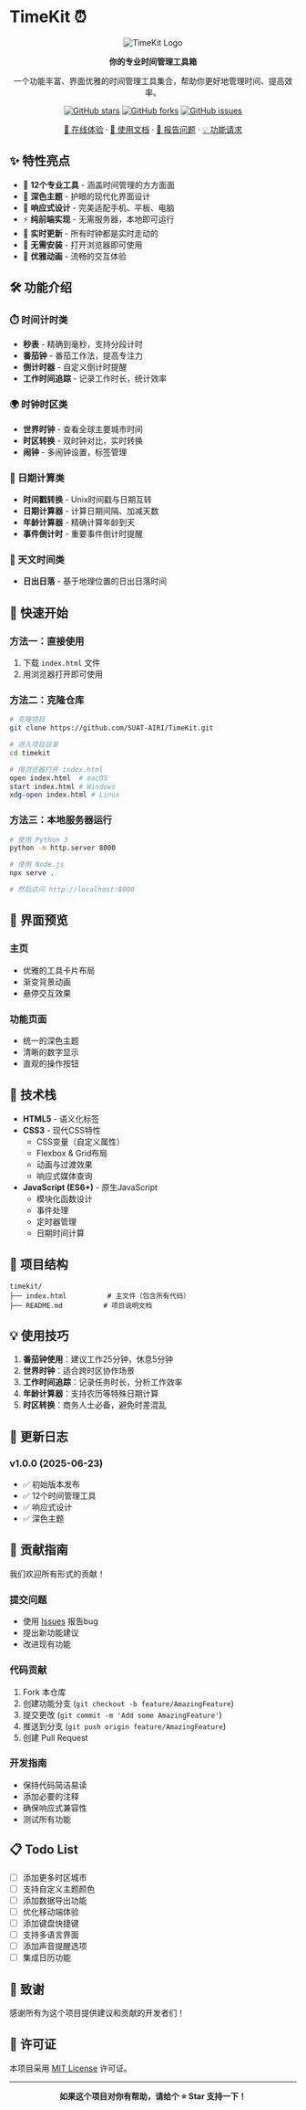 # TimeKit ⏰

<div align="center">

![TimeKit Logo](https://img.shields.io/badge/TimeKit-时光工具箱-6366f1?style=for-the-badge&logo=clock&logoColor=white)

**你的专业时间管理工具箱**

一个功能丰富、界面优雅的时间管理工具集合，帮助你更好地管理时间、提高效率。

[![GitHub stars](https://img.shields.io/github/stars/yourusername/timekit?style=social)](https://github.com/yourusername/timekit/stargazers)
[![GitHub forks](https://img.shields.io/github/forks/yourusername/timekit?style=social)](https://github.com/yourusername/timekit/network)
[![GitHub issues](https://img.shields.io/github/issues/yourusername/timekit)](https://github.com/yourusername/timekit/issues)

[🌟 在线体验](#) · [📖 使用文档](#功能介绍) · [🐛 报告问题](https://github.com/SUAT-AIRI/TimeKit/issues) · [💡 功能请求](https://github.com/SUAT-AIRI/TimeKit/issues)

</div>

## ✨ 特性亮点

- 🎯 **12个专业工具** - 涵盖时间管理的方方面面
- 🌙 **深色主题** - 护眼的现代化界面设计
- 📱 **响应式设计** - 完美适配手机、平板、电脑
- ⚡ **纯前端实现** - 无需服务器，本地即可运行
- 🔄 **实时更新** - 所有时钟都是实时走动的
- 💾 **无需安装** - 打开浏览器即可使用
- 🎨 **优雅动画** - 流畅的交互体验

## 🛠️ 功能介绍

### ⏱️ 时间计时类
- **秒表** - 精确到毫秒，支持分段计时
- **番茄钟** - 番茄工作法，提高专注力
- **倒计时器** - 自定义倒计时提醒
- **工作时间追踪** - 记录工作时长，统计效率

### 🌍 时钟时区类
- **世界时钟** - 查看全球主要城市时间
- **时区转换** - 双时钟对比，实时转换
- **闹钟** - 多闹钟设置，标签管理

### 📅 日期计算类
- **时间戳转换** - Unix时间戳与日期互转
- **日期计算器** - 计算日期间隔、加减天数
- **年龄计算器** - 精确计算年龄到天
- **事件倒计时** - 重要事件倒计时提醒

### 🌅 天文时间类
- **日出日落** - 基于地理位置的日出日落时间

## 🚀 快速开始

### 方法一：直接使用
1. 下载 `index.html` 文件
2. 用浏览器打开即可使用

### 方法二：克隆仓库
```bash
# 克隆项目
git clone https://github.com/SUAT-AIRI/TimeKit.git

# 进入项目目录
cd timekit

# 用浏览器打开 index.html
open index.html  # macOS
start index.html # Windows
xdg-open index.html # Linux
```

### 方法三：本地服务器运行
```bash
# 使用 Python 3
python -m http.server 8000

# 使用 Node.js
npx serve .

# 然后访问 http://localhost:8000
```

## 📱 界面预览

### 主页
- 优雅的工具卡片布局
- 渐变背景动画
- 悬停交互效果

### 功能页面
- 统一的深色主题
- 清晰的数字显示
- 直观的操作按钮

## 🔧 技术栈

- **HTML5** - 语义化标签
- **CSS3** - 现代CSS特性
  - CSS变量（自定义属性）
  - Flexbox & Grid布局
  - 动画与过渡效果
  - 响应式媒体查询
- **JavaScript (ES6+)** - 原生JavaScript
  - 模块化函数设计
  - 事件处理
  - 定时器管理
  - 日期时间计算

## 📁 项目结构

```
timekit/
├── index.html          # 主文件（包含所有代码）
├── README.md          # 项目说明文档
```

## 💡 使用技巧

1. **番茄钟使用**：建议工作25分钟，休息5分钟
2. **世界时钟**：适合跨时区协作场景
3. **工作时间追踪**：记录任务时长，分析工作效率
4. **年龄计算器**：支持农历等特殊日期计算
5. **时区转换**：商务人士必备，避免时差混乱

## 🔄 更新日志

### v1.0.0 (2025-06-23)
- ✅ 初始版本发布
- ✅ 12个时间管理工具
- ✅ 响应式设计
- ✅ 深色主题

## 🤝 贡献指南

我们欢迎所有形式的贡献！

### 提交问题
- 使用 [Issues](https://github.com/SUAT-AIRI/TimeKit/issues) 报告bug
- 提出新功能建议
- 改进现有功能

### 代码贡献
1. Fork 本仓库
2. 创建功能分支 (`git checkout -b feature/AmazingFeature`)
3. 提交更改 (`git commit -m 'Add some AmazingFeature'`)
4. 推送到分支 (`git push origin feature/AmazingFeature`)
5. 创建 Pull Request

### 开发指南
- 保持代码简洁易读
- 添加必要的注释
- 确保响应式兼容性
- 测试所有功能

## 📋 Todo List

- [ ] 添加更多时区城市
- [ ] 支持自定义主题颜色
- [ ] 添加数据导出功能
- [ ] 优化移动端体验
- [ ] 添加键盘快捷键
- [ ] 支持多语言界面
- [ ] 添加声音提醒选项
- [ ] 集成日历功能

## 🌟 致谢

感谢所有为这个项目提供建议和贡献的开发者们！

## 📄 许可证

本项目采用 [MIT License](LICENSE) 许可证。

---

<div align="center">

**如果这个项目对你有帮助，请给个 ⭐ Star 支持一下！**

</div>

